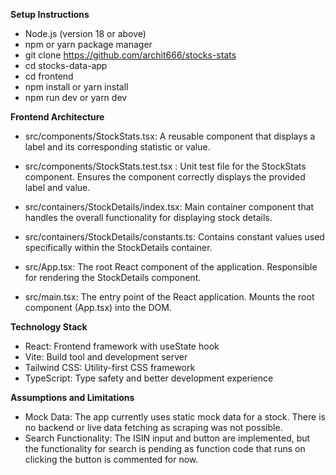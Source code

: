 **Setup Instructions**

  - Node.js (version 18 or above)
  - npm or yarn package manager
  - git clone https://github.com/archit666/stocks-stats
  - cd stocks-data-app
  - cd frontend
  - npm install or yarn install
  - npm run dev or yarn dev

**Frontend Architecture**

- src/components/StockStats.tsx: A reusable component that displays a label and its corresponding statistic or value.

- src/components/StockStats.test.tsx : Unit test file for the StockStats component. Ensures the component correctly displays the provided label and value.

- src/containers/StockDetails/index.tsx: Main container component that handles the overall functionality for displaying stock details.

- src/containers/StockDetails/constants.ts: Contains constant values used specifically within the StockDetails container.

- src/App.tsx: The root React component of the application. Responsible for rendering the StockDetails component.

- src/main.tsx: The entry point of the React application. Mounts the root component (App.tsx) into the DOM.

**Technology Stack**
  - React: Frontend framework with useState hook
  - Vite: Build tool and development server
  - Tailwind CSS: Utility-first CSS framework
  - TypeScript: Type safety and better development experience

**Assumptions and Limitations**
  - Mock Data: The app currently uses static mock data for a stock. There is no backend or live data fetching as scraping was not possible.
  - Search Functionality: The ISIN input and button are implemented, but the functionality for search is pending as function code that runs      on clicking the button is commented for now.
  
